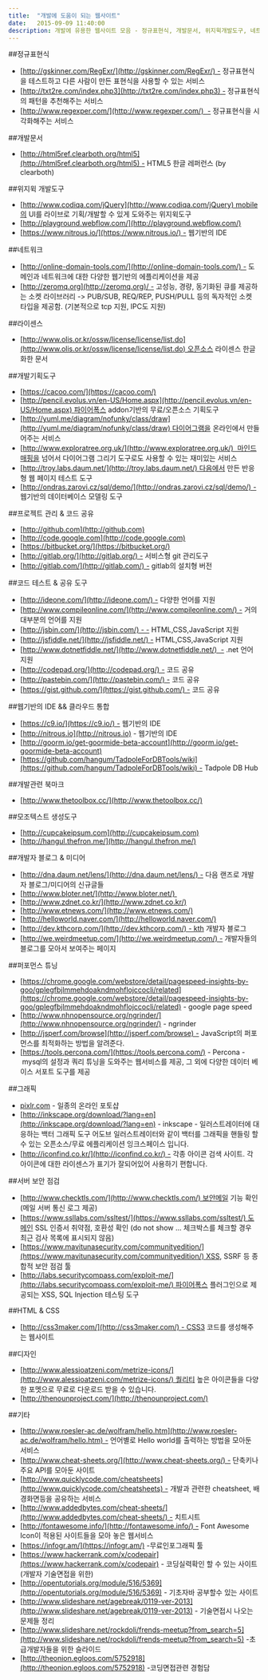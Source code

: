 ```yaml
---
title:  "개발에 도움이 되는 웹사이트"
date:   2015-09-09 11:40:00
description: 개발에 유용한 웹사이트 모음 - 정규표현식, 개발문서, 위지윅개발도구, 네트위크, 라이센스, 개발기획도구, 프로젝트 관리 & 코드 공유, 코드 테스트 & 공유 도구, 웹기반의 IDE && 클라우드 통합, 개발관련 북마크, 모조텍스트 생성도구, 개발자 블로그 & 미디어, 퍼포먼스 튜닝, 그래픽서버 보안 점검, HTML & CSS, 디자인, 기타    
---
```


##정규표현식
- [http://gskinner.com/RegExr/](http://gskinner.com/RegExr/) - 정규표현식을 테스트하고 다른 사람이 만든 표현식을 사용할 수 있는 서비스
- [http://txt2re.com/index.php3](http://txt2re.com/index.php3) - 정규표현식의 패턴을 추천해주는 서비스
- [http://www.regexper.com/](http://www.regexper.com/)  - 정규표현식을 시각화해주는 서비스

##개발문서
- [http://html5ref.clearboth.org/html5](http://html5ref.clearboth.org/html5) - HTML5 한글 레퍼런스 (by clearboth)

##위지윅 개발도구
- [http://www.codiqa.com/jQuery](http://www.codiqa.com/jQuery) mobile의 UI를 라이브로 기획/개발할 수 있게 도와주는 위지윅도구
- [http://playground.webflow.com/](http://playground.webflow.com/)
- [https://www.nitrous.io/](https://www.nitrous.io/) - 웹기반의 IDE

##네트워크
- [http://online-domain-tools.com/](http://online-domain-tools.com/) - 도메인과 네트워크에 대한 다양한 웹기반의 에플리케이션을 제공
- [http://zeromq.org](http://zeromq.org)/ - 고성능, 경량, 동기화된 큐를 제공하는 소켓 라이브러리 -> PUB/SUB, REQ/REP, PUSH/PULL 등의 독자적인 소켓 타입을 제공함. (기본적으로 tcp 지원, IPC도 지원)

##라이센스
- [http://www.olis.or.kr/ossw/license/license/list.do](http://www.olis.or.kr/ossw/license/license/list.do) 오픈소스 라이센스 한글화한 문서

##개발기획도구
- [https://cacoo.com/](https://cacoo.com/)
- [http://pencil.evolus.vn/en-US/Home.aspx](http://pencil.evolus.vn/en-US/Home.aspx) 파이어폭스 addon기반의 무료/오픈소스 기획도구
- [http://yuml.me/diagram/nofunky/class/draw](http://yuml.me/diagram/nofunky/class/draw) 다이어그램을 온라인에서 만들어주는 서비스
- [http://www.exploratree.org.uk/](http://www.exploratree.org.uk/)  마인드매핑을 넘어서 다이어그램 그리기 도구로도 사용할 수 있는 재미있는 서비스
- [http://troy.labs.daum.net/](http://troy.labs.daum.net/) 다음에서 만든 반응형 웹 페이지 테스트 도구
- [http://ondras.zarovi.cz/sql/demo/](http://ondras.zarovi.cz/sql/demo/) - 웹기반의 데이터베이스 모델링 도구

##프로젝트 관리 & 코드 공유 
- [http://github.com](http://github.com)
- [http://code.google.com](http://code.google.com)
- [https://bitbucket.org/](https://bitbucket.org/)
- [http://gitlab.org/](http://gitlab.org/) - 서비스형 git 관리도구
- [http://gitlab.com/](http://gitlab.com/) - gitlab의 설치형 버전

##코드 테스트 & 공유 도구
- [http://ideone.com/](http://ideone.com/) - 다양한 언어를 지원
- [http://www.compileonline.com/](http://www.compileonline.com/) - 거의 대부분의 언어를 지원
- [http://jsbin.com/](http://jsbin.com/) - - HTML,CSS,JavaScript 지원
- [http://jsfiddle.net/](http://jsfiddle.net/) - HTML,CSS,JavaScript 지원
- [http://www.dotnetfiddle.net/](http://www.dotnetfiddle.net/)  - .net 언어 지원
- [http://codepad.org/](http://codepad.org/) - 코드 공유
- [http://pastebin.com/](http://pastebin.com/) - 코드 공유
- [https://gist.github.com/](https://gist.github.com/) - 코드 공유

##웹기반의 IDE && 클라우드 통합
- [https://c9.io/](https://c9.io/) - 웹기반의 IDE
- [http://nitrous.io](http://nitrous.io) - 웹기반의 IDE
- [http://goorm.io/get-goormide-beta-account](http://goorm.io/get-goormide-beta-account)
- [https://github.com/hangum/TadpoleForDBTools/wiki](https://github.com/hangum/TadpoleForDBTools/wiki) - Tadpole DB Hub

##개발관련 북마크
- [http://www.thetoolbox.cc/](http://www.thetoolbox.cc/)

##모조텍스트 생성도구
- [http://cupcakeipsum.com](http://cupcakeipsum.com)
- [http://hangul.thefron.me/](http://hangul.thefron.me/)

##개발자 블로그 & 미디어
- [http://dna.daum.net/lens/](http://dna.daum.net/lens/) - 다음 랜즈로 개발자 블로그/미디어의 신규글들
- [http://www.bloter.net/](http://www.bloter.net/) 
- [http://www.zdnet.co.kr/](http://www.zdnet.co.kr/)
- [http://www.etnews.com/](http://www.etnews.com/)
- [http://helloworld.naver.com/](http://helloworld.naver.com/)
- [http://dev.kthcorp.com/](http://dev.kthcorp.com/) - kth 개발자 블로그
- [http://we.weirdmeetup.com/](http://we.weirdmeetup.com/) - 개발자들의 블로그를 모아서 보여주는 페이지

##퍼포먼스 튜닝
- [https://chrome.google.com/webstore/detail/pagespeed-insights-by-goo/gplegfbjlmmehdoakndmohflojccocli/related](https://chrome.google.com/webstore/detail/pagespeed-insights-by-goo/gplegfbjlmmehdoakndmohflojccocli/related) - google page speed
- [http://www.nhnopensource.org/ngrinder/](http://www.nhnopensource.org/ngrinder/) - ngrinder
- [http://jsperf.com/browse](http://jsperf.com/browse) - JavaScript의 퍼포먼스를 최적화하는 방법을 알려준다.
- [https://tools.percona.com/](https://tools.percona.com/) - Percona - mysql의 설정과 쿼리 튜닝을 도와주는 웹서비스를 제공, 그 외에 다양한 데이터 베이스 서포트 도구를 제공

##그래픽
- [pixlr.com](http://pixlr.com/) - 일종의 온라인 포토샵
- [http://inkscape.org/download/?lang=en](http://inkscape.org/download/?lang=en) - inkscape - 일러스트레이터에 대응하는 백터 그래픽 도구 어도브 일러스트레이터와 같이 백터를 그래픽을 핸들링 할 수 있는 오픈소스/무료 에플리케이션 잉크스페이스 입니다.
- [http://iconfind.co.kr/](http://iconfind.co.kr/) - 각종 아이콘 검색 사이트. 각 아이콘에 대한 라이센스가 표기가 잘되어있어 사용하기 편합니다.

##서버 보안 점검
- [http://www.checktls.com/](http://www.checktls.com/) 보안메일 기능 확인 (메일 서버 통신 로그 제공)
- [https://www.ssllabs.com/ssltest/](https://www.ssllabs.com/ssltest/) 도메인 SSL 인증서 취약점, 호환성 확인 (do not show ... 체크박스를 체크할 경우 최근 검사 목록에 표시되지 않음)
- [https://www.mavitunasecurity.com/communityedition/](https://www.mavitunasecurity.com/communityedition/) XSS, SSRF 등 종합적 보안 점검 툴
- [http://labs.securitycompass.com/exploit-me/](http://labs.securitycompass.com/exploit-me/) 파이어폭스 플러그인으로 제공되는 XSS, SQL Injection 테스팅 도구

##HTML & CSS
- [http://css3maker.com/](http://css3maker.com/) - CSS3 코드를 생성해주는 웹사이트

##디자인
- [http://www.alessioatzeni.com/metrize-icons/](http://www.alessioatzeni.com/metrize-icons/) 퀄리티 높은 아이콘들을 다양한 포멧으로 무료로 다운로드 받을 수 있습니다.
- [http://thenounproject.com/](http://thenounproject.com/)

##기타
- [http://www.roesler-ac.de/wolfram/hello.htm](http://www.roesler-ac.de/wolfram/hello.htm) - 언어별로 Hello world를 출력하는 방법을 모아둔 서비스
- [http://www.cheat-sheets.org/](http://www.cheat-sheets.org/) - 단축키나 주요 API를 모아둔 사이트
- [http://www.quicklycode.com/cheatsheets](http://www.quicklycode.com/cheatsheets) - 개발과 관련한 cheatsheet, 배경화면등을 공유하는 서비스 
- [http://www.addedbytes.com/cheat-sheets/](http://www.addedbytes.com/cheat-sheets/) - 치트시트
- [http://fontawesome.info/](http://fontawesome.info/) - Font Awesome Icon이 적용된 사이트들을 모아 놓은 웹서비스
- [https://infogr.am/](https://infogr.am/) -무료인포그래픽 툴
- [https://www.hackerrank.com/x/codepair](https://www.hackerrank.com/x/codepair) - 코딩실력확인 할 수 있는 사이트(개발자 기술면접을 위한)
- [http://opentutorials.org/module/516/5369](http://opentutorials.org/module/516/5369) - 기초자바 공부할수 있는 사이트
- [http://www.slideshare.net/agebreak/0119-ver-2013](http://www.slideshare.net/agebreak/0119-ver-2013) - 기술면접시 나오는 문제들 정리
- [http://www.slideshare.net/rockdoli/frends-meetup?from_search=5](http://www.slideshare.net/rockdoli/frends-meetup?from_search=5) -초급개발자들을 위한 슬라이드
- [http://theonion.egloos.com/5752918](http://theonion.egloos.com/5752918) -코딩면접관련 경험담

